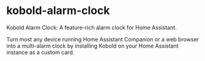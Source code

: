 # kobold-alarm-clock

Kobold Alarm Clock: A feature-rich alarm clock for Home Assistant.

Turn most any device running Home Assistant Companion or a web browser into a multi-alarm clock by installing Kobold on your Home Assistant instance as a custom card.
